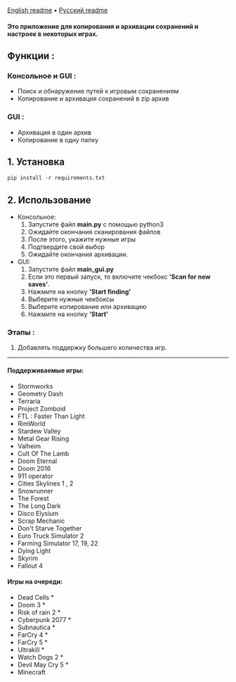 [English readme](https://github.com/orriginalo/SaveFinder-Archiver/blob/main/README.md) • [Русский readme](https://github.com/orriginalo/SaveFinder-Archiver/blob/main/README.ru.md)

#### Это приложение для копирования и архивации сохранений и настроек в некоторых играх.

## Функции :
### Консольное и GUI :
- Поиск и обнаружение путей к игровым сохранениям
- Копирование и архивация сохранений в zip архив
### GUI :
- Архивация в один архив
- Копирование в одну папку

## 1. Установка
```python
pip install -r requirements.txt
```
## 2. Использование
- Консольное:
	1) Запустите файл **main.py** с помощью python3
	2) Ожидайте окончания сканирования файлов
	3) После этого, укажите нужные игры
	4) Подтвердите свой выбор
	5) Ожидайте окончания архивации.
- GUI:
	1) Запустите файл **main_gui.py**
	2) Если это первый запуск, то включите чекбокс **'Scan for new saves'**.
	3) Нажмите на кнопку **'Start finding'**
	4) Выберите нужные чекбоксы
	5) Выберите копирование или архивацию
	6) Нажмите на кнопку **'Start'**

### Этапы :
1) Добавлять поддержку большего количества игр.
---
#### Поддерживаемые игры:
- Stormworks
- Geometry Dash
- Terraria
- Project Zomboid
- FTL : Faster Than Light
- RimWorld
- Stardew Valley
- Metal Gear Rising
- Valheim
- Cult Of The Lamb
- Doom Eternal
- Doom 2016
- 911 operator
- Cities Skylines 1 , 2
- Snowrunner
- The Forest
- The Long Dark
- Disco Elysium
- Scrap Mechanic
- Don't Starve Together
- Euro Truck Simulator 2
- Farming Simulator 17, 19, 22
- Dying Light
- Skyrim
- Fallout 4
  
#### Игры на очереди:
- Dead Cells *
- Doom 3 *
- Risk of rain 2 *
- Cyberpunk 2077 *
- Subnautica *
- FarCry 4 *
- FarCry 5 *
- Ultrakill *
- Watch Dogs 2 *
- Devil May Cry 5 *
- Minecraft